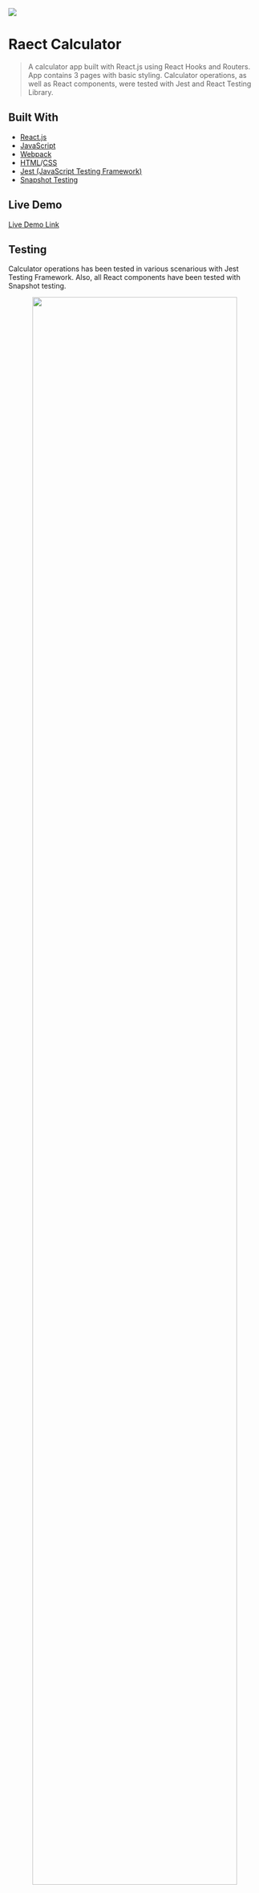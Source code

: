 ![](https://img.shields.io/badge/Microverse-blueviolet)

# Raect Calculator

> A calculator app built with React.js using React Hooks and Routers. App contains 3 pages with basic styling. Calculator operations, as well as React components, were tested with Jest and React Testing Library.

## Built With

- [React.js](https://reactjs.org/)
- [JavaScript](https://www.javascript.com/)
- [Webpack](https://webpack.js.org/)
- [HTML](https://html.spec.whatwg.org/)/[CSS](https://www.w3.org/TR/CSS/#css)
- [Jest (JavaScript Testing Framework)](https://jestjs.io/)
- [Snapshot Testing](https://reactjs.org/docs/testing-recipes.html)

## Live Demo

[Live Demo Link](https://react-calculator-sarvar.herokuapp.com/)

## Testing
Calculator operations has been tested in various scenarious with Jest Testing Framework.
Also, all React components have been tested with Snapshot testing.

<div align="center">
  <img src="screenshots/testing_02.png?raw=true" width="90%" height="auto"/>
</div>


## Getting Started

To get a local copy up and running follow these simple example steps.

### Setup
    Step 1: git clone https://github.com/SarvarKh/react-calculator.git
    
    
    Step 2 - navigate to the cloned directory:
    cd react-calculator

    Step 3 - run the app in development mode:
    npm start
Last step will open http://localhost:3000 to view it in the browser.

## Authors

👤 **Sarvar Khalimov**

- GitHub: [@Alex](https://github.com/RuYiSu314)
